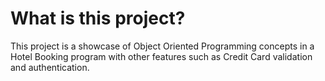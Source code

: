 # What is this project?
This project is a showcase of Object Oriented Programming concepts in a Hotel Booking program with other features such as Credit Card validation and authentication.